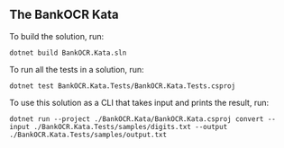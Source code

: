 ## The BankOCR Kata

To build the solution, run:
```
dotnet build BankOCR.Kata.sln
```

To run all the tests in a solution, run:
```
dotnet test BankOCR.Kata.Tests/BankOCR.Kata.Tests.csproj
```

To use this solution as a CLI that takes input and prints the result, run:
```
dotnet run --project ./BankOCR.Kata/BankOCR.Kata.csproj convert --input ./BankOCR.Kata.Tests/samples/digits.txt --output ./BankOCR.Kata.Tests/samples/output.txt
```